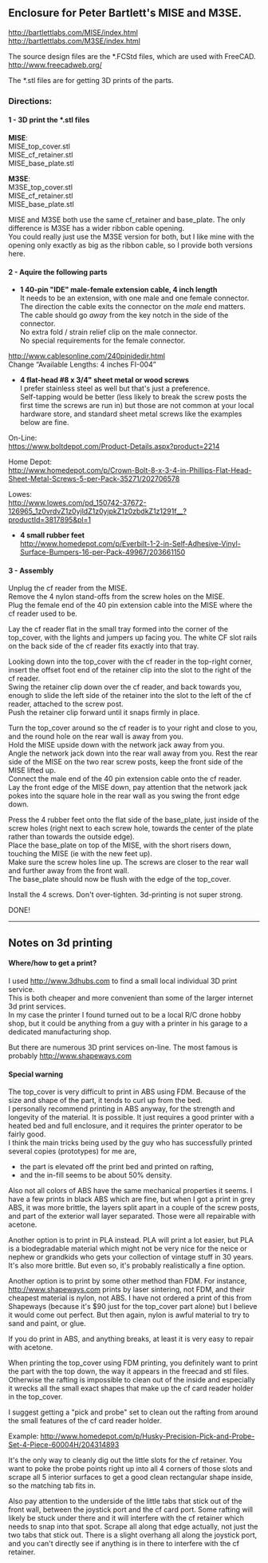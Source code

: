 ## Enclosure for Peter Bartlett's MISE and M3SE.
http://bartlettlabs.com/MISE/index.html  
http://bartlettlabs.com/M3SE/index.html

The source design files are the *.FCStd files, which are used with FreeCAD.  
http://www.freecadweb.org/

The *.stl files are for getting 3D prints of the parts.


### Directions:

#### 1 - 3D print the *.stl files
**MISE**:  
 MISE_top_cover.stl  
 MISE_cf_retainer.stl  
 MISE_base_plate.stl  
 
**M3SE**:  
 M3SE_top_cover.stl  
 MISE_cf_retainer.stl  
 MISE_base_plate.stl  

MISE and M3SE both use the same cf_retainer and base_plate. The only difference is M3SE has a wider ribbon cable opening.  
You could really just use the M3SE version for both, but I like mine with the opening only exactly as big as the ribbon cable, so I provide both versions here.

#### 2 - Aquire the following parts

* **1 40-pin "IDE" male-female extension cable, 4 inch length**  
 It needs to be an extension, with one male and one female connector.  
 The direction the cable exits the connector on the *male* end matters. The cable should go *away* from the key notch in the side of the connector.  
 No extra fold / strain relief clip on the male connector.  
 No special requirements for the female connector.  
 
 http://www.cablesonline.com/240pinidedir.html  
 Change “Available Lengths: 4 inches FI-004”

* **4 flat-head #8 x 3/4" sheet metal or wood screws**  
 I prefer stainless steel as well but that's just a preference.  
 Self-tapping would be better (less likely to break the screw posts the first time the screws are run in) but those are not common at your local hardware store, and standard sheet metal screws like the examples below are fine.  

 On-Line:  
 https://www.boltdepot.com/Product-Details.aspx?product=2214  

 Home Depot:  
 http://www.homedepot.com/p/Crown-Bolt-8-x-3-4-in-Phillips-Flat-Head-Sheet-Metal-Screws-5-per-Pack-35271/202706578  

 Lowes:  
 http://www.lowes.com/pd_150742-37672-126965_1z0vrdvZ1z0yjldZ1z0yjpkZ1z0zbdkZ1z1291f__?productId=3817895&pl=1

* **4 small rubber feet**  
 http://www.homedepot.com/p/Everbilt-1-2-in-Self-Adhesive-Vinyl-Surface-Bumpers-16-per-Pack-49967/203661150

#### 3 - Assembly
Unplug the cf reader from the MISE.  
Remove the 4 nylon stand-offs from the screw holes on the MISE.  
Plug the female end of the 40 pin extension cable into the MISE where the cf reader used to be.

Lay the cf reader flat in the small tray formed into the corner of the top_cover, with the lights and jumpers up facing you. The white CF slot rails on the back side of the cf reader fits exactly into that tray.

Looking down into the top_cover with the cf reader in the top-right corner, insert the offset foot end of the retainer clip into the slot to the right of the cf reader.  
Swing the retainer clip down over the cf reader, and back towards you, enough to slide the left side of the retainer into the slot to the left of the cf reader, attached to the screw post.  
Push the retainer clip forward until it snaps firmly in place.

Turn the top_cover around so the cf reader is to your right and close to you, and the round hole on the rear wall is away from you.  
Hold the MISE upside down with the network jack away from you.  
Angle the network jack down into the rear wall away from you. Rest the rear side of the MISE on the two rear screw posts, keep the front side of the MISE lifted up.  
Connect the male end of the 40 pin extension cable onto the cf reader.  
Lay the front edge of the MISE down, pay attention that the network jack pokes into the square hole in the rear wall as you swing the front edge down.

Press the 4 rubber feet onto the flat side of the base_plate, just inside of the screw holes (right next to each screw hole, towards the center of the plate rather than towards the outside edge).  
Place the base_plate on top of the MISE, with the short risers down, touching the MISE (ie with the new feet up).  
Make sure the screw holes line up. The screws are closer to the rear wall and further away from the front wall.  
The base_plate should now be flush with the edge of the top_cover. 

Install the 4 screws. Don't over-tighten. 3d-printing is not super strong.

DONE!

---

## Notes on 3d printing

#### Where/how to get a print?
I used http://www.3dhubs.com to find a small local individual 3D print service.  
This is both cheaper and more convenient than some of the larger internet 3d print services.  
In my case the printer I found turned out to be a local R/C drone hobby shop, but it could be anything from a guy with a printer in his garage to a dedicated manufacturing shop.

But there are numerous 3D print services on-line. The most famous is probably http://www.shapeways.com

#### Special warning
The top_cover is very difficult to print in ABS using FDM. Because of the size and shape of the part, it tends to curl up from the bed.  
I personally recommend printing in ABS anyway, for the strength and longevity of the material. It is possible. It just requires a good printer with a heated bed and full enclosure, and it requires the printer operator to be fairly good.  
I think the main tricks being used by the guy who has successfully printed several copies (prototypes) for me are,  
- the part is elevated off the print bed and printed on rafting,  
- and the in-fill seems to be about 50% density.

Also not all colors of ABS have the same mechanical properties it seems. I have a few prints in black ABS which are fine, but when I got a print in grey ABS, it was more brittle, the layers split apart in a couple of the screw posts, and part of the exterior wall layer separated. Those were all repairable with acetone.

Another option is to print in PLA instead. PLA will print a lot easier, but PLA is a biodegradable material which might not be very nice for the neice or nephew or grandkids who gets your collection of vintage stuff in 30 years. It's also more brittle. But even so, it's probably realistically a fine option.

Another option is to print by some other method than FDM. For instance, http://www.shapeways.com prints by laser sintering, not FDM, and their cheapest material is nylon, not ABS. I have not ordered a print of this from Shapeways (because it's $90 just for the top_cover part alone) but I believe it would come out perfect. But then again, nylon is awful material to try to sand and paint, or glue.

If you do print in ABS, and anything breaks, at least it is very easy to repair with acetone.

When printing the top_cover using FDM printing, you definitely want to print the part with the top down, the way it appears in the freecad and stl files. Otherwise the rafting is impossible to clean out of the inside and especially it wrecks all the small exact shapes that make up the cf card reader holder in the top_cover.

I suggest getting a "pick and probe" set to clean out the rafting from around the small features of the cf card reader holder.

Example: http://www.homedepot.com/p/Husky-Precision-Pick-and-Probe-Set-4-Piece-60004H/204314893

It's the only way to cleanly dig out the little slots for the cf retainer. You want to poke the probe points right up into all 4 corners of those slots and scrape all 5 interior surfaces to get a good clean rectangular shape inside, so the matching tab fits in.

Also pay attention to the underside of the little tabs that stick out of the front wall, between the joystick port and the cf card port. Some rafting will likely be stuck under there and it will interfere with the cf retainer which needs to snap into that spot. Scrape all along that edge actually, not just the two tabs that stick out. There is a slight overhang all along the joystick port, and you can't directly see if anything is in there to interfere with the cf retainer.
